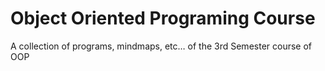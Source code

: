 # Object Oriented Programing Course

A collection of programs, mindmaps, etc… of the 3rd Semester course of OOP
